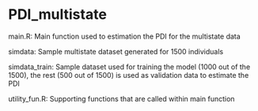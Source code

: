 # PDI_multistate


main.R: Main function used to estimation the PDI for the multistate data

simdata: Sample multistate dataset generated for 1500 individuals

simdata_train: Sample dataset used for training the model (1000 out of the 1500), the rest (500 out of 1500) is used as validation data to estimate the PDI

utility_fun.R: Supporting functions that are called within main function
